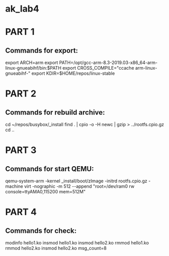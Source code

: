 # ak_lab4
# PART 1
## Commands for export:

export ARCH=arm
export PATH=/opt/gcc-arm-8.3-2019.03-x86_64-arm-linux-gnueabihf/bin:$PATH
export CROSS_COMPILE="ccache arm-linux-gnueabihf-"
export KDIR=$HOME/repos/linux-stable
# PART 2
## Commands for rebuild archive:

cd ~/repos/busybox/_install
find . | cpio -o -H newc | gzip > ../rootfs.cpio.gz
cd ..
# PART 3
## Commands for start QEMU:

qemu-system-arm -kernel _install/boot/zImage -initrd rootfs.cpio.gz -machine virt -nographic -m 512 --append "root=/dev/ram0 rw console=ttyAMA0,115200 mem=512M"
# PART 4
## Commands for check:
modinfo hello1.ko
insmod hello1.ko
insmod hello2.ko
rmmod hello1.ko
rmmod hello2.ko
insmod hello2.ko msg_count=8
